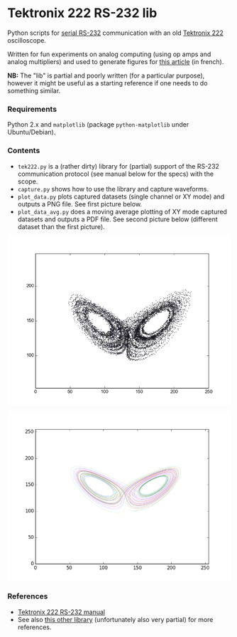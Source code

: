 # Tektronix 222 RS-232 lib

Python scripts for [serial RS-232](https://en.wikipedia.org/wiki/RS-232) communication with an old [Tektronix 222](http://images.math.cnrs.fr/IMG/jpg/img_0728_bis.jpg) oscilloscope.

Written for fun experiments on analog computing (using op amps and analog multipliers) and used to generate figures for [this article](http://images.math.cnrs.fr/Lorenz-Rossler-ampli-op-et-calcul-analogique.html) (in french).

**NB:** The "lib" is partial and poorly written (for a particular purpose), however it might be useful as a starting reference if one needs to do something similar.

### Requirements

Python 2.x and `matplotlib` (package `python-matplotlib` under Ubuntu/Debian).

### Contents

- `tek222.py` is a (rather dirty) library for (partial) support of the RS-232 communication protocol (see manual below for the specs) with the scope.
- `capture.py` shows how to use the library and capture waveforms.
- `plot_data.py` plots captured datasets (single channel or XY mode) and outputs a PNG file. See first picture below.
- `plot_data_avg.py` does a moving average plotting of XY mode captured datasets and outputs a PDF file. See second picture below (different dataset than the first picture).

![raw dataset 1](/img/xydata1.png)

![avg dataset 3](/img/xydata3_avg7.png)

### References

- [Tektronix 222 RS-232 manual](http://www.eserviceinfo.com/downloadsm/36568/Tektronix_222.html)
- See also [this other library](https://github.com/tpltnt/tektronix222) (unfortunately also very partial) for more references.
